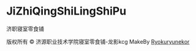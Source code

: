 # JiZhiQingShiLingShiPu
济职寝室零食铺

版权所有 © 济源职业技术学院寝室零食铺-龙影kcg
MakeBy [Ryokuryunekor](https://wzl0813.github.io/)
